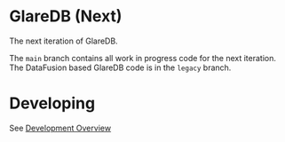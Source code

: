 # GlareDB (Next)

The next iteration of GlareDB.

The `main` branch contains all work in progress code for the next iteration. The
DataFusion based GlareDB code is in the `legacy` branch.

# Developing

See [Development Overview]

[Development Overview]: https://glaredb.com/docs/development/overview

